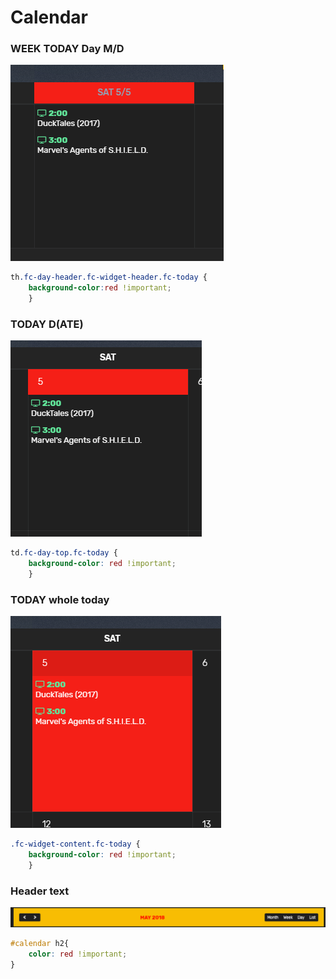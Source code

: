 # Calendar

### WEEK TODAY Day M/D  
![img](img/calendar/WEEK-TODAY-Day-M_D.png)
```css
th.fc-day-header.fc-widget-header.fc-today {
    background-color:red !important;
    }
```

### TODAY D(ATE)  
![img](img/calendar/TODAY-D_ATE_.png)
```css
td.fc-day-top.fc-today {
    background-color: red !important;
    }
```

### TODAY whole today  
![img](img/calendar/TODAY-whole-today.png)
```css
.fc-widget-content.fc-today {
    background-color: red !important;
    }
```

### Header text
![img](img/calendar/header-text.png)
```css
#calendar h2{
    color: red !important;
}
```